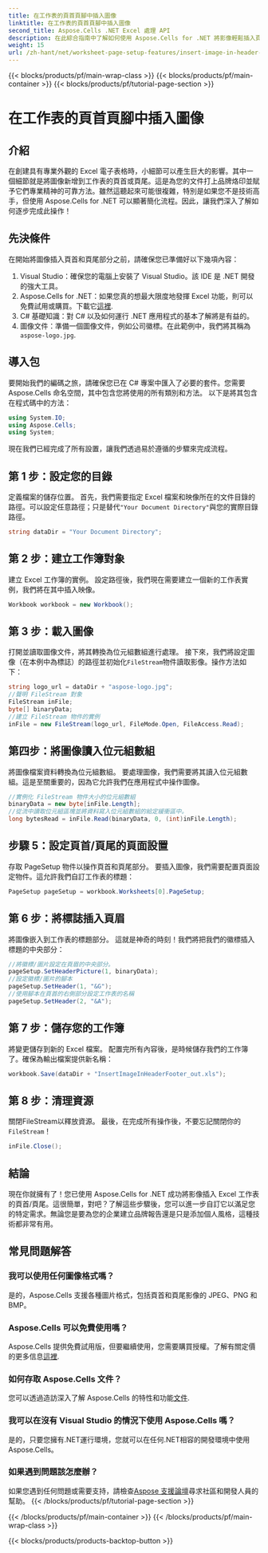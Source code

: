 ```yaml
---
title: 在工作表的頁首頁腳中插入圖像
linktitle: 在工作表的頁首頁腳中插入圖像
second_title: Aspose.Cells .NET Excel 處理 API
description: 在此綜合指南中了解如何使用 Aspose.Cells for .NET 將影像輕鬆插入頁首/頁尾。
weight: 15
url: /zh-hant/net/worksheet-page-setup-features/insert-image-in-header-footer/
---
```


{{< blocks/products/pf/main-wrap-class >}}
{{< blocks/products/pf/main-container >}}
{{< blocks/products/pf/tutorial-page-section >}}

# 在工作表的頁首頁腳中插入圖像

## 介紹
在創建具有專業外觀的 Excel 電子表格時，小細節可以產生巨大的影響。其中一個細節就是將圖像新增到工作表的頁首或頁尾。這是為您的文件打上品牌烙印並賦予它們專業精神的可靠方法。雖然這聽起來可能很複雜，特別是如果您不是技術高手，但使用 Aspose.Cells for .NET 可以顯著簡化流程。因此，讓我們深入了解如何逐步完成此操作！
## 先決條件
在開始將圖像插入頁首和頁尾部分之前，請確保您已準備好以下幾項內容：
1. Visual Studio：確保您的電腦上安裝了 Visual Studio。該 IDE 是 .NET 開發的強大工具。
2.  Aspose.Cells for .NET：如果您真的想最大限度地發揮 Excel 功能，則可以免費試用或購買。下載它[這裡](https://releases.aspose.com/cells/net/).
3. C# 基礎知識：對 C# 以及如何運行 .NET 應用程式的基本了解將是有益的。
4. 圖像文件：準備一個圖像文件，例如公司徽標。在此範例中，我們將其稱為`aspose-logo.jpg`.
## 導入包
要開始我們的編碼之旅，請確保您已在 C# 專案中匯入了必要的套件。您需要 Aspose.Cells 命名空間，其中包含您將使用的所有類別和方法。
以下是將其包含在程式碼中的方法：
```csharp
using System.IO;
using Aspose.Cells;
using System;
```
現在我們已經完成了所有設置，讓我們透過易於遵循的步驟來完成流程。
## 第 1 步：設定您的目錄
定義檔案的儲存位置。
首先，我們需要指定 Excel 檔案和映像所在的文件目錄的路徑。可以設定任意路徑；只是替代`"Your Document Directory"`與您的實際目錄路徑。
```csharp
string dataDir = "Your Document Directory";
```
## 第 2 步：建立工作簿對象
建立 Excel 工作簿的實例。
設定路徑後，我們現在需要建立一個新的工作表實例，我們將在其中插入映像。 
```csharp
Workbook workbook = new Workbook();
```
## 第 3 步：載入圖像
打開並讀取圖像文件，將其轉換為位元組數組進行處理。
接下來，我們將設定圖像（在本例中為標誌）的路徑並初始化`FileStream`物件讀取影像。操作方法如下：
```csharp
string logo_url = dataDir + "aspose-logo.jpg";
//聲明 FileStream 對象
FileStream inFile;
byte[] binaryData;
//建立 FileStream 物件的實例
inFile = new FileStream(logo_url, FileMode.Open, FileAccess.Read);
```
## 第四步：將圖像讀入位元組數組
將圖像檔案資料轉換為位元組數組。
要處理圖像，我們需要將其讀入位元組數組。這是至關重要的，因為它允許我們在應用程式中操作圖像。
```csharp
//實例化 FileStream 物件大小的位元組數組
binaryData = new byte[inFile.Length];
//從流中讀取位元組區塊並將資料寫入位元組數組的給定緩衝區中。
long bytesRead = inFile.Read(binaryData, 0, (int)inFile.Length);
```
## 步驟 5：設定頁首/頁尾的頁面設置
存取 PageSetup 物件以操作頁首和頁尾部分。
要插入圖像，我們需要配置頁面設定物件。這允許我們自訂工作表的標題：
```csharp
PageSetup pageSetup = workbook.Worksheets[0].PageSetup;
```
## 第 6 步：將標誌插入頁眉
將圖像嵌入到工作表的標題部分。
這就是神奇的時刻！我們將把我們的徽標插入標題的中央部分：
```csharp
//將徽標/圖片設定在頁眉的中央部分。
pageSetup.SetHeaderPicture(1, binaryData);
//設定徽標/圖片的腳本
pageSetup.SetHeader(1, "&G");
//使用腳本在頁首的右側部分設定工作表的名稱
pageSetup.SetHeader(2, "&A");
```
## 第 7 步：儲存您的工作簿
將變更儲存到新的 Excel 檔案。
配置完所有內容後，是時候儲存我們的工作簿了。確保為輸出檔案提供新名稱：
```csharp
workbook.Save(dataDir + "InsertImageInHeaderFooter_out.xls");
```
## 第 8 步：清理資源
關閉FileStream以釋放資源。
最後，在完成所有操作後，不要忘記關閉你的`FileStream`！
```csharp
inFile.Close();
```
## 結論
現在你就擁有了！您已使用 Aspose.Cells for .NET 成功將影像插入 Excel 工作表的頁首/頁尾。這很簡單，對吧？了解這些步驟後，您可以進一步自訂它以滿足您的特定需求。無論您是要為您的企業建立品牌報告還是只是添加個人風格，這種技術都非常有用。 
## 常見問題解答
### 我可以使用任何圖像格式嗎？
是的，Aspose.Cells 支援各種圖片格式，包括頁首和頁尾影像的 JPEG、PNG 和 BMP。
### Aspose.Cells 可以免費使用嗎？
 Aspose.Cells 提供免費試用版，但要繼續使用，您需要購買授權。了解有關定價的更多信息[這裡](https://purchase.aspose.com/buy).
### 如何存取 Aspose.Cells 文件？
您可以透過造訪深入了解 Aspose.Cells 的特性和功能[文件](https://reference.aspose.com/cells/net/).
### 我可以在沒有 Visual Studio 的情況下使用 Aspose.Cells 嗎？
是的，只要您擁有.NET運行環境，您就可以在任何.NET相容的開發環境中使用Aspose.Cells。
### 如果遇到問題該怎麼辦？
如果您遇到任何問題或需要支持，請檢查[Aspose 支援論壇](https://forum.aspose.com/c/cells/9)尋求社區和開發人員的幫助。
{{< /blocks/products/pf/tutorial-page-section >}}

{{< /blocks/products/pf/main-container >}}
{{< /blocks/products/pf/main-wrap-class >}}

{{< blocks/products/products-backtop-button >}}
